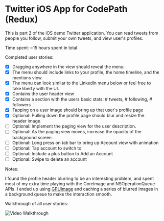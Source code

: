 # Twitter iOS App for CodePath (Redux)

This is part 2 of the iOS demo Twitter application. You can read tweets from people you follow, submit your own tweets, and view user's profiles.

Time spent: ~15 hours spent in total

Completed user stories:

* [x] Dragging anywhere in the view should reveal the menu.
* [x] The menu should include links to your profile, the home timeline, and the mentions view.
* [x] The menu can look similar to the LinkedIn menu below or feel free to take liberty with the UI.
* [x] Contains the user header view
* [x] Contains a section with the users basic stats: # tweets, # following, # followers
* [x] Tapping on a user image should bring up that user's profile page
* [x] Optional: Pulling down the profile page should blur and resize the header image.
* [ ] Optional: Implement the paging view for the user description.
* [ ] Optional: As the paging view moves, increase the opacity of the background screen.
* [ ] Optional: Long press on tab bar to bring up Account view with animation
* [ ] Optional: Tap account to switch to
* [ ] Optional: Include a plus button to Add an Account
* [ ] Optional: Swipe to delete an account

Notes:

I found the profile header blurring to be an interesting problem, and spent most of my extra time playing with the CoreImage and NSOperationQueue APIs. I ended up using [GPUImage](https://github.com/BradLarson/GPUImage) and caching a series of blurred images in a background queue to make the interaction smooth.

Walkthrough of all user stories:

![Video Walkthrough](walkthrough.gif)
